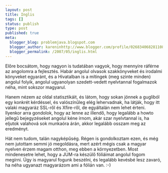```yaml
---
layout: post
title: Inglis
tags: []
status: publish
type: post
published: true
meta:
  blogger_blog: problemjava.blogspot.com
  blogger_author: kareninhttp://www.blogger.com/profile/02683406828110839343noreply@blogger.com
  blogger_permalink: /2007/05/inglis.html
---
```

Előre bocsátom, hogy nagyon is tudatában vagyok, hogy mennyire ráférne az
angolomra a fejlesztés. Habár angolul olvasok szakkönyveket és irodalmi
könyveket egyaránt, és a Hivatalban is a mítingek (meg szinte minden) angolul
folyik, angolul ugyanolyan szedett-vedett nyelvtannal fogalmazok néha, mint
sokszor magyarul.

  
Hanem nézem az oldal statisztikáit, és látom, hogy sokan jönnek a gugliból egy
konkrét kérdéssel, és valószínűleg elég lehervadnak, ha látják, hogy itt
valaki magyaráz SSL-ről és Xfire-ről, de egyáltalán nem lehet érteni. Ilyenkor
arra gondolok, hogy az lenne az illendő, hogy legalább a howto jellegű
bejegyzéseket angolul kéne írnom, akár szar nyelvtannal is, ha eljutok
valahová sok munkaóra árán, akkor legalább osszam meg az eredményt.

  
Hát nem tudom, talán nagyképűség. Régen is gondolkoztam ezen, és még nem
jutottam semmi jó megoldásra, mert azért mégis csak a magyar nyelven érzem
magam otthon, meg ebben a környezetben. Most mindenesetre lehet, hogy a JUM-ra
készülő fóliáimat angolul fogom megírni. Úgy is magyarul fogunk beszélni, és
legalább kevésbé lesz zavaró, ha néha ugyanazt magyarázom ami a fólián van.
:-)

